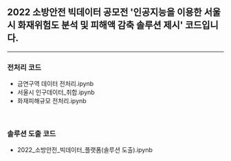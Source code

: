 
## 2022 소방안전 빅데이터 공모전 '인공지능을 이용한 서울시 화재위험도 분석 및 피해액 감축 솔루션 제시' 코드입니다.
--------------------------------------------
### 전처리 코드
- 금연구역 데이터 전처리.ipynb
- 서울시 인구데이터_취합.ipynb
- 화재피해규모 전처리.ipynb

<br/>

### 솔루션 도출 코드
- 2022_소방안전_빅데이터_플랫폼(솔루션 도출).ipynb

